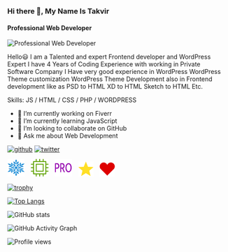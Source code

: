 ### Hi there 👋, My Name Is Takvir
#### Professional Web Developer
![Professional Web Developer](https://www.upwork.com/profile-portraits/c1hn2b2YcFkxUF1HNUKt60CRjjvwjf1V6g1EE-xdbm-RkFRzn2MAIAQxsjCEmBs2jd)

Hello😃
I am a Talented and expert Frontend developer and WordPress Expert I have 4 Years of Coding Experience with working in Private Software Company I Have very good experience in WordPress WordPress Theme customization WordPress Theme Development also in Frontend development like as PSD to HTML XD to HTML Sketch to HTML Etc.

Skills: JS / HTML / CSS / PHP / WORDPRESS

- 🔭 I’m currently working on Fiverr 
- 🌱 I’m currently learning JavaScript 
- 👯 I’m looking to collaborate on GitHub 
- 💬 Ask me about Web Development 


[<img src='https://cdn.jsdelivr.net/npm/simple-icons@3.0.1/icons/github.svg' alt='github' height='40'>](https://github.com/hossainomer2as)  [<img src='https://cdn.jsdelivr.net/npm/simple-icons@3.0.1/icons/twitter.svg' alt='twitter' height='40'>](https://twitter.com/TakvirHossain1)  

<a href='https://archiveprogram.github.com/'><img src='https://raw.githubusercontent.com/acervenky/animated-github-badges/master/assets/acbadge.gif' width='40' height='40'></a> <a href='https://docs.github.com/en/developers'><img src='https://raw.githubusercontent.com/acervenky/animated-github-badges/master/assets/devbadge.gif' width='40' height='40'></a> <a href='https://github.com/pricing'><img src='https://raw.githubusercontent.com/acervenky/animated-github-badges/master/assets/pro.gif' width='40' height='40'></a> <a href='https://stars.github.com/'><img src='https://raw.githubusercontent.com/acervenky/animated-github-badges/master/assets/starbadge.gif' width='35' height='35'></a> <a href='https://docs.github.com/en/github/supporting-the-open-source-community-with-github-sponsors'><img src='https://raw.githubusercontent.com/acervenky/animated-github-badges/master/assets/sponsorbadge.gif' width='35' height='35'></a> 

[![trophy](https://github-profile-trophy.vercel.app/?username=hossainomer2as)](https://github.com/ryo-ma/github-profile-trophy)

[![Top Langs](https://github-readme-stats.vercel.app/api/top-langs/?username=hossainomer2as)](https://github.com/anuraghazra/github-readme-stats)

![GitHub stats](https://github-readme-stats.vercel.app/api?username=hossainomer2as&show_icons=true)  

![GitHub Activity Graph](https://activity-graph.herokuapp.com/graph?username=hossainomer2as)  

![Profile views](https://gpvc.arturio.dev/hossainomer2as)  
